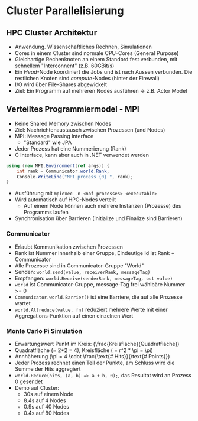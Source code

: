 # Cluster Parallelisierung

## HPC Cluster Architektur
- Anwendung. Wissenschaftliches Rechnen, Simulationen
- Cores in einem Cluster sind normale CPU-Cores (General Purpose)
- Gleichartige Rechenknoten an einem Standord fest verbunden, mit schnellem "Interconnent" (z.B. 60GBit/s)
- Ein *Head*-Node koordiniert die Jobs und ist nach Aussen verbunden. Die restlichen Knoten sind *compute*-Nodes (hinter der Firewall)
- I/O wird über File-Shares abgewickelt
- Ziel: Ein Programm auf mehreren Nodes ausführen -> z.B. Actor Model

## Verteiltes Programmiermodel - MPI
- Keine Shared Memory zwischen Nodes
- Ziel: Nachrichtenaustausch zwischen Prozessen (und Nodes)
- MPI: Message Passing Interface
    - "Standard" wie JPA
- Jeder Prozess hat eine Nummerierung (Rank)
- C Interface, kann aber auch in .NET verwendet werden

```cs
using (new MPI.Environment(ref args)) {
    int rank = Communicator.world.Rank;
    Console.WriteLine("MPI process {0} ", rank);
}
```
- Ausführung mit `mpiexec -n <nof processes> <executable>`
- Wird automatisch auf HPC-Nodes verteilt
    - Auf einem Node können auch mehrere Instanzen (Prozesse) des Programms laufen
- Synchronisation über Barrieren (Initialize und Finalize sind Barrieren)

### Communicator
- Erlaubt Kommunikation zwischen Prozessen
- Rank ist Nummer innerhalb einer Gruppe, Eindeutige Id ist Rank + Communicator
- Alle Prozesse sind in Communicator-Gruppe "World"
- Senden: `world.send(value, receiverRank, messageTag)`
- Empfangen: `world.Receive(senderRank, messageTag, out value)`
- `world` ist Communicator-Gruppe, message-Tag frei wählbäre Nummer >= 0
- `Communicator.world.Barrier()` ist eine Barriere, die auf alle Prozesse wartet
- `world.Allreduce(value, fn)` reduziert mehrere Werte mit einer Aggregations-Funktion auf einen einzelnen Wert

### Monte Carlo Pi Simulation
- Erwartungswert Punkt im Kreis: \(\frac{Kreisfläche}{Quadratfläche}\)
- Quadratfläche \(= 2*2 = 4\), Kreisfläche \( = r^2 * \pi = \pi\)
- Annhäherung \(\pi = 4 \cdot \frac{\text{# Hits}}{\text{# Points}}\)
- Jeder Prozess rechnet einen Teil der Punkte, am Schluss wird die Summe der Hits aggregiert
- `world.Reduce(hits, (a, b) => a + b, 0);`, das Resultat wird an Prozess 0 gesendet
- Demo auf Cluster:
    - 30s auf einem Node
    - 8.4s auf 4 Nodes
    - 0.9s auf 40 Nodes
    - 0.4s auf 80 Nodes
